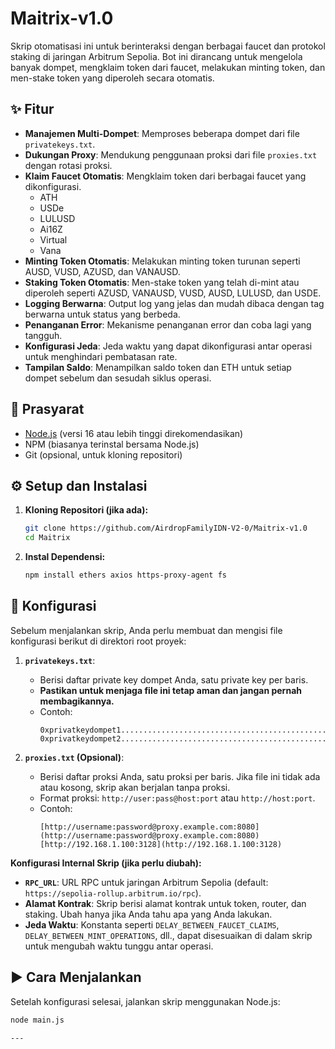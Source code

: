 # Maitrix-v1.0

Skrip otomatisasi ini untuk berinteraksi dengan berbagai faucet dan protokol staking di jaringan Arbitrum Sepolia. Bot ini dirancang untuk mengelola banyak dompet, mengklaim token dari faucet, melakukan minting token, dan men-stake token yang diperoleh secara otomatis.

## ✨ Fitur

* **Manajemen Multi-Dompet**: Memproses beberapa dompet dari file `privatekeys.txt`.
* **Dukungan Proxy**: Mendukung penggunaan proksi dari file `proxies.txt` dengan rotasi proksi.
* **Klaim Faucet Otomatis**: Mengklaim token dari berbagai faucet yang dikonfigurasi.
    * ATH
    * USDe
    * LULUSD
    * Ai16Z
    * Virtual
    * Vana
* **Minting Token Otomatis**: Melakukan minting token turunan seperti AUSD, VUSD, AZUSD, dan VANAUSD.
* **Staking Token Otomatis**: Men-stake token yang telah di-mint atau diperoleh seperti AZUSD, VANAUSD, VUSD, AUSD, LULUSD, dan USDE.
* **Logging Berwarna**: Output log yang jelas dan mudah dibaca dengan tag berwarna untuk status yang berbeda.
* **Penanganan Error**: Mekanisme penanganan error dan coba lagi yang tangguh.
* **Konfigurasi Jeda**: Jeda waktu yang dapat dikonfigurasi antar operasi untuk menghindari pembatasan rate.
* **Tampilan Saldo**: Menampilkan saldo token dan ETH untuk setiap dompet sebelum dan sesudah siklus operasi.

## 🔧 Prasyarat

* [Node.js](https://nodejs.org/) (versi 16 atau lebih tinggi direkomendasikan)
* NPM (biasanya terinstal bersama Node.js)
* Git (opsional, untuk kloning repositori)

## ⚙️ Setup dan Instalasi

1.  **Kloning Repositori (jika ada):**
    ```bash
    git clone https://github.com/AirdropFamilyIDN-V2-0/Maitrix-v1.0
    cd Maitrix
    ```

2.  **Instal Dependensi:**
    ```bash
    npm install ethers axios https-proxy-agent fs
    ```

## 📄 Konfigurasi

Sebelum menjalankan skrip, Anda perlu membuat dan mengisi file konfigurasi berikut di direktori root proyek:

1.  **`privatekeys.txt`**:
    * Berisi daftar private key dompet Anda, satu private key per baris.
    * **Pastikan untuk menjaga file ini tetap aman dan jangan pernah membagikannya.**
    * Contoh:
        ```
        0xprivatkeydompet1................................................
        0xprivatkeydompet2................................................
        ```

2.  **`proxies.txt` (Opsional)**:
    * Berisi daftar proksi Anda, satu proksi per baris. Jika file ini tidak ada atau kosong, skrip akan berjalan tanpa proksi.
    * Format proksi: `http://user:pass@host:port` atau `http://host:port`.
    * Contoh:
        ```
        [http://username:password@proxy.example.com:8080](http://username:password@proxy.example.com:8080)
        [http://192.168.1.100:3128](http://192.168.1.100:3128)
        ```

**Konfigurasi Internal Skrip (jika perlu diubah):**

* **`RPC_URL`**: URL RPC untuk jaringan Arbitrum Sepolia (default: `https://sepolia-rollup.arbitrum.io/rpc`).
* **Alamat Kontrak**: Skrip berisi alamat kontrak untuk token, router, dan staking. Ubah hanya jika Anda tahu apa yang Anda lakukan.
* **Jeda Waktu**: Konstanta seperti `DELAY_BETWEEN_FAUCET_CLAIMS`, `DELAY_BETWEEN_MINT_OPERATIONS`, dll., dapat disesuaikan di dalam skrip untuk mengubah waktu tunggu antar operasi.

## ▶️ Cara Menjalankan

Setelah konfigurasi selesai, jalankan skrip menggunakan Node.js:

```bash
node main.js

---
